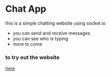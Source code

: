 # Chat App
this is a simple chatting website using socket.io

* you can send and receive messages
* you can see who is typing 
* more to come

### to try out the website 
[here](https://chat-mo.herokuapp.com/)
